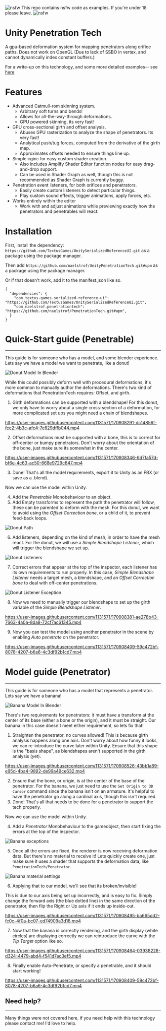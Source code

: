 ![nsfw](18.png) This repo contains nsfw code as examples. If you're under 18 please leave. ![nsfw](18.png)

# Unity Penetration Tech

A gpu-based deformation system for mapping penetrators along orifice paths. Does not work on OpenGL (Due to lack of SSBO in vertex, and cannot dynamically index constant buffers.)

For a write-up on this technology, and some more detailed examples-- see [here](https://koboldkare.com/penetrationtech.php)

# Features

* Advanced Catmull-rom skinning system.
  - Arbitrary soft turns and bends!
  - Allows for all-the-way-through deformations.
  - GPU powered skinning, its very fast!
* GPU cross-sectional girth and offset analysis.
  - Abuses GPU rasterization to analyze the shape of penetrators. Its very fast!
  - Analytical push/tug forces, computed from the derivative of the girth map.
  - Approximates offsets needed to ensure things line up.
* Simple cginc for easy custom shader creation.
  - Also includes Amplify Shader Editor function nodes for easy drag-and-drop support.
  - Can be used in Shader Graph as well, though this is not recommended as Shader Graph is currently buggy.
* Penetration event listeners, for both orifices and penetrators.
  - Easily create custom listeners to detect particular things.
  - Play custom sound effects, trigger animations, apply forces, etc.
* Works entirely within the editor
  - Work with and adjust animations while previewing exactly how the penetrators and penetrables will react.

# Installation

First, install the dependency: `https://github.com/TextusGames/UnitySerializedReferenceUI.git` as a package using the package manager.

Then add `https://github.com/naelstrof/UnityPenetrationTech.git#upm` as a package using the package manager.

Or if that doesn't work, add it to the manifest.json like so.

```
{
  "dependencies": {
    "com.textus-games.serialized-reference-ui": "https://github.com/TextusGames/UnitySerializedReferenceUI.git",
    "com.naelstrof.penetrationtech": "https://github.com/naelstrof/PenetrationTech.git#upm",
  }
}
```

# Quick-Start guide (Penetrable)

---

This guide is for someone who has a model, and some blender experience.
Lets say we have a model we want to penetrate, like a donut!

![Donut Model In Blender](tutorialimages/donutBlender.png)

While this could possibly deform well with procedural deformations, it's more common to manually author the deformations. There's two kind of deformations that PenetrationTech requires: Offset, and girth.

1. Girth deformations can be supported with a blendshape!
 For this donut, we only have to worry about a single cross-section of a deformation,
 for more complicated set ups you might need a chain of blendshapes.

https://user-images.githubusercontent.com/1131571/170908291-dc14856f-fcc2-4b3c-afc4-7c629dffb044.mp4

2. Offset deformations must be supported with a bone, this is to correct for off-center or bumpy penetrators.
 Don't worry about the orientation of the bone, just make sure its somewhat in the center.

https://user-images.githubusercontent.com/1131571/170908346-6d7fa57d-bf6e-4c63-ac50-668e9729c847.mp4

3. Done! That's all the model requirements, export it to Unity as an FBX (or save as a .blend).

Now we can use the model within Unity.

4. Add the *Penetrable* Monobehaviour to an object.
5. Add Empty transforms to represent the path the penetrator will follow, these can be parented to deform with the mesh.
 For this donut, we want to avoid using the *Offset Correction bone*, or a child of it, to prevent feed-back loops.

![Donut Path](tutorialimages/donutpath.png) 

6. Add listeners, depending on the kind of mesh, in order to have the mesh react.
 For the donut, we will use a *Simple Blendshape Listener*, which will trigger the blendshape we set up.

![Donut Listeners](tutorialimages/donutAddListener.png)

7. Correct errors that appear at the top of the inspector, each listener has its own requirements to run properly.
 In this case, *Simple Blendshape Listener* needs a target mesh, a blendshape,
 and an *Offset Correction bone* to deal with off-center penetrations.

![Donut Listener Exception](tutorialimages/donutListenerException.png)

8. Now we need to manually trigger our blendshape to set up the girth variable of the *Simple Blendshape Listener*.

https://user-images.githubusercontent.com/1131571/170908381-ae278b43-7663-4a0a-8da8-72cf7ac61345.mp4

9. Now you can test the model using another penetrator in the scene by enabling *Auto penetrate* on the penetrator.


https://user-images.githubusercontent.com/1131571/170908409-59c472bf-8078-4207-b6a6-4c3df92b1cd7.mp4


# Model guide (Penetrator)

---

This guide is for someone who has a model that represents a penetrator. Lets say we have a banana!

![Banana Model In Blender](tutorialimages/bananaBlender.png)

There's two requirements for penetrators: It must have a transform at the center of its base (either a bone or the origin), and it must be straight.
Our banana in this case doesn't meet either requirement, so lets fix that!

1. Straighten the penetrator, no curves allowed! This is because girth analysis happens along one axis.
Don't worry about how funny it looks, we can re-introduce the curve later within Unity.
Ensure that this shape is the "basis shape", as blendshapes aren't supported in the girth analysis (yet).

https://user-images.githubusercontent.com/1131571/170908526-43bb1a89-e95d-4ba4-9892-de99a49ce632.mp4

2. Ensure that the bone, or origin, is at the center of the base of the penetrator. 
For the banana, we just need to use the `Set Origin to 3D Cursor` command since the banana isn't on an armature.
It's helpful to have the penetrator go along a cardinal axis, though this isn't required.
3. Done! That's all that needs to be done for a penetrator to support the tech properly.

Now we can use the model within Unity.

4. Add a *Penetrator* Monobehaviour to the gameobject, then start fixing the errors at the top of the inspector.

![Banana exceptions](tutorialimages/bananaExceptions.png)

5. Once all the errors are fixed, the renderer is now receiving deformation data. But there's no material to receive it!
Lets quickly create one, just make sure it uses a shader that supports the deformation data, like `PenetrationTech/Penetrator`.

![Banana material settings](tutorialimages/bananaMaterial.png)

6. Applying that to our model, we'll see that its broken/invisible!

This is due to our axis being set up incorrectly, and is easy to fix.
Simply change the forward axis (the blue dotted line) in the same direction of the penetrator,
then flip the Right or Up axis if it ends up inside-out.

https://user-images.githubusercontent.com/1131571/170908495-ba665dd2-fc0c-4f0a-bc07-ed74909a3d18.mp4

7. Now that the banana is correctly rendering, and the girth display (white circles) are displaying correctly
we can reintroduce the curve with the *Tip Target* option like so.
 
https://user-images.githubusercontent.com/1131571/170908464-03938228-d324-4479-abd4-f541d7ac3ef5.mp4

8. Finally enable Auto-Penetrate, or specify a penetrable, and it should start working!

https://user-images.githubusercontent.com/1131571/170908409-59c472bf-8078-4207-b6a6-4c3df92b1cd7.mp4

## Need help?

---

Many things were not covered here, if you need help with this technology please contact me! I'd love to help.
